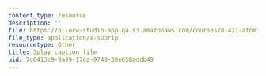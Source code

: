 ```yaml
---
content_type: resource
description: ''
file: https://ol-ocw-studio-app-qa.s3.amazonaws.com/courses/8-421-atomic-and-optical-physics-i-spring-2014/7c6413c99a9917ca974830e658addb49_Y7UsD2SNIIw.srt
file_type: application/x-subrip
resourcetype: Other
title: 3play caption file
uid: 7c6413c9-9a99-17ca-9748-30e658addb49
---
```

